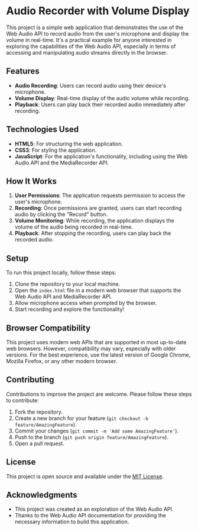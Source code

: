 # Audio Recorder with Volume Display

This project is a simple web application that demonstrates the use of the Web Audio API to record audio from the user's microphone and display the volume in real-time. It's a practical example for anyone interested in exploring the capabilities of the Web Audio API, especially in terms of accessing and manipulating audio streams directly in the browser.

## Features

- **Audio Recording**: Users can record audio using their device's microphone.
- **Volume Display**: Real-time display of the audio volume while recording.
- **Playback**: Users can play back their recorded audio immediately after recording.

## Technologies Used

- **HTML5**: For structuring the web application.
- **CSS3**: For styling the application.
- **JavaScript**: For the application's functionality, including using the Web Audio API and the MediaRecorder API.

## How It Works

1. **User Permissions**: The application requests permission to access the user's microphone.
2. **Recording**: Once permissions are granted, users can start recording audio by clicking the "Record" button.
3. **Volume Monitoring**: While recording, the application displays the volume of the audio being recorded in real-time.
4. **Playback**: After stopping the recording, users can play back the recorded audio.

## Setup

To run this project locally, follow these steps:

1. Clone the repository to your local machine.
2. Open the `index.html` file in a modern web browser that supports the Web Audio API and MediaRecorder API.
3. Allow microphone access when prompted by the browser.
4. Start recording and explore the functionality!

## Browser Compatibility

This project uses modern web APIs that are supported in most up-to-date web browsers. However, compatibility may vary, especially with older versions. For the best experience, use the latest version of Google Chrome, Mozilla Firefox, or any other modern browser.

## Contributing

Contributions to improve the project are welcome. Please follow these steps to contribute:

1. Fork the repository.
2. Create a new branch for your feature (`git checkout -b feature/AmazingFeature`).
3. Commit your changes (`git commit -m 'Add some AmazingFeature'`).
4. Push to the branch (`git push origin feature/AmazingFeature`).
5. Open a pull request.

## License

This project is open source and available under the [MIT License](LICENSE).

## Acknowledgments

- This project was created as an exploration of the Web Audio API.
- Thanks to the Web Audio API documentation for providing the necessary information to build this application.

